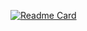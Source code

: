 [![Readme Card](https://github-readme-stats.vercel.app/api/pin/?username=yonghap&repo=SVG&theme=buefy)](https://github.com/yonghap/SVG)
